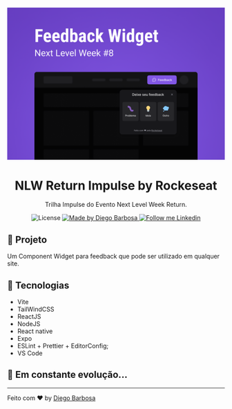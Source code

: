 <p align="center">
    <img alt="Git Explorer" src="./.github/Capa.png"/>
</p>

<h1 align="center">
	NLW Return Impulse by Rockeseat
</h1>

<p align="center">Trilha Impulse do Evento Next Level Week Return.</p>

<p align="center">
  <img alt="License" src="https://img.shields.io/badge/license-MIT-2ecc71">

  <a href="https://github.com/DiegoBAmorim">
    <img alt="Made by Diego Barbosa" src="https://img.shields.io/badge/Made%20by-Diego%20Amorim-2ecc71">
  </a>

  <a href="https://www.linkedin.com/in/diego-barbosa-07b632195/" target="_blank">
    <img alt="Follow me Linkedin" src="https://img.shields.io/badge/Follow%20up-diegoamorim-2ecc71?style=social&logo=linkedin">
  </a>
</p>

## 🚀 Projeto

Um Component Widget para feedback que pode ser utilizado em qualquer site.

## 🔧 Tecnologias

- Vite
- TailWindCSS
- ReactJS
- NodeJS
- React native
- Expo
- ESLint + Prettier + EditorConfig;
- VS Code

## 🚀 **Em constante evolução...**

---

Feito com ♥ by [Diego Barbosa](https://www.linkedin.com/in/diego-barbosa-07b632195/)
